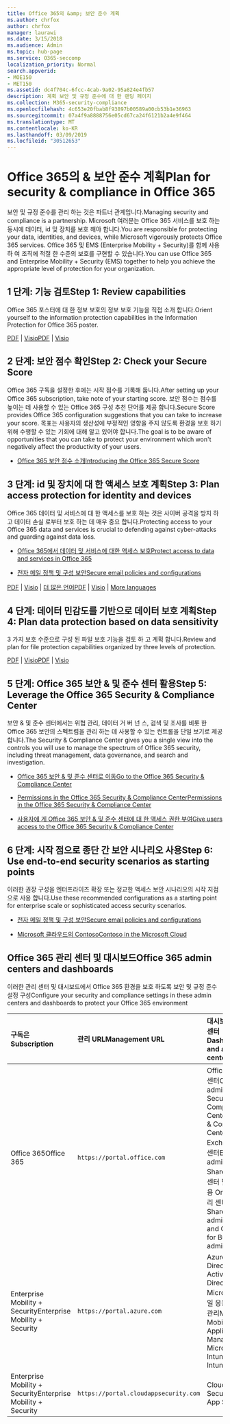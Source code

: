 ```yaml
---
title: Office 365의 &amp; 보안 준수 계획
ms.author: chrfox
author: chrfox
manager: laurawi
ms.date: 3/15/2018
ms.audience: Admin
ms.topic: hub-page
ms.service: O365-seccomp
localization_priority: Normal
search.appverid:
- MOE150
- MET150
ms.assetid: dc4f704c-6fcc-4cab-9a02-95a824e4fb57
description: 계획 보안 및 규정 준수에 대 한 랜딩 페이지
ms.collection: M365-security-compliance
ms.openlocfilehash: 4c653e20fbab8f93897b00589a00cb53b1e36963
ms.sourcegitcommit: 07a4f9a8888756e05cd67ca24f6121b2a4e9f464
ms.translationtype: MT
ms.contentlocale: ko-KR
ms.lasthandoff: 03/09/2019
ms.locfileid: "30512653"
---
```

# <a name="plan-for-security-amp-compliance-in-office-365"></a><span data-ttu-id="e871d-103">Office 365의 &amp; 보안 준수 계획</span><span class="sxs-lookup"><span data-stu-id="e871d-103">Plan for security &amp; compliance in Office 365</span></span>

<span data-ttu-id="e871d-104">보안 및 규정 준수를 관리 하는 것은 파트너 관계입니다.</span><span class="sxs-lookup"><span data-stu-id="e871d-104">Managing security and compliance is a partnership.</span></span> <span data-ttu-id="e871d-105">Microsoft 여러분는 Office 365 서비스를 보호 하는 동시에 데이터, id 및 장치를 보호 해야 합니다.</span><span class="sxs-lookup"><span data-stu-id="e871d-105">You are responsible for protecting your data, identities, and devices, while Microsoft vigorously protects Office 365 services.</span></span> <span data-ttu-id="e871d-106">Office 365 및 EMS (Enterprise Mobility + Security)를 함께 사용 하 여 조직에 적절 한 수준의 보호를 구현할 수 있습니다.</span><span class="sxs-lookup"><span data-stu-id="e871d-106">You can use Office 365 and Enterprise Mobility + Security (EMS) together to help you achieve the appropriate level of protection for your organization.</span></span>
  
## <a name="step-1-review-capabilities"></a><span data-ttu-id="e871d-107">1 단계: 기능 검토</span><span class="sxs-lookup"><span data-stu-id="e871d-107">Step 1: Review capabilities</span></span>

<span data-ttu-id="e871d-108">Office 365 포스터에 대 한 정보 보호의 정보 보호 기능을 직접 소개 합니다.</span><span class="sxs-lookup"><span data-stu-id="e871d-108">Orient yourself to the information protection capabilities in the Information Protection for Office 365 poster.</span></span> 
  
<span data-ttu-id="e871d-109">[PDF](https://download.microsoft.com/download/2/3/D/23D91386-8349-4F7A-9470-FD5AED861F16/MSFT_cloud_architecture_informationprotection.pdf) | [Visio](https://download.microsoft.com/download/2/3/D/23D91386-8349-4F7A-9470-FD5AED861F16/MSFT_cloud_architecture_informationprotection.vsd)</span><span class="sxs-lookup"><span data-stu-id="e871d-109">[PDF](https://download.microsoft.com/download/2/3/D/23D91386-8349-4F7A-9470-FD5AED861F16/MSFT_cloud_architecture_informationprotection.pdf) | [Visio](https://download.microsoft.com/download/2/3/D/23D91386-8349-4F7A-9470-FD5AED861F16/MSFT_cloud_architecture_informationprotection.vsd)</span></span>
  
## <a name="step-2-check-your-secure-score"></a><span data-ttu-id="e871d-110">2 단계: 보안 점수 확인</span><span class="sxs-lookup"><span data-stu-id="e871d-110">Step 2: Check your Secure Score</span></span>

<span data-ttu-id="e871d-111">Office 365 구독을 설정한 후에는 시작 점수를 기록해 둡니다.</span><span class="sxs-lookup"><span data-stu-id="e871d-111">After setting up your Office 365 subscription, take note of your starting score.</span></span> <span data-ttu-id="e871d-112">보안 점수는 점수를 높이는 데 사용할 수 있는 Office 365 구성 추천 단어를 제공 합니다.</span><span class="sxs-lookup"><span data-stu-id="e871d-112">Secure Score provides Office 365 configuration suggestions that you can take to increase your score.</span></span> <span data-ttu-id="e871d-113">목표는 사용자의 생산성에 부정적인 영향을 주지 않도록 환경을 보호 하기 위해 수행할 수 있는 기회에 대해 알고 있어야 합니다.</span><span class="sxs-lookup"><span data-stu-id="e871d-113">The goal is to be aware of opportunities that you can take to protect your environment which won't negatively affect the productivity of your users.</span></span>
  
- [<span data-ttu-id="e871d-114">Office 365 보안 점수 소개</span><span class="sxs-lookup"><span data-stu-id="e871d-114">Introducing the Office 365 Secure Score</span></span>](office-365-secure-score.md)
    
## <a name="step-3-plan-access-protection-for-identity-and-devices"></a><span data-ttu-id="e871d-115">3 단계: id 및 장치에 대 한 액세스 보호 계획</span><span class="sxs-lookup"><span data-stu-id="e871d-115">Step 3: Plan access protection for identity and devices</span></span>

<span data-ttu-id="e871d-116">Office 365 데이터 및 서비스에 대 한 액세스를 보호 하는 것은 사이버 공격을 방지 하 고 데이터 손실 로부터 보호 하는 데 매우 중요 합니다.</span><span class="sxs-lookup"><span data-stu-id="e871d-116">Protecting access to your Office 365 data and services is crucial to defending against cyber-attacks and guarding against data loss.</span></span>
  
- [<span data-ttu-id="e871d-117">Office 365에서 데이터 및 서비스에 대한 액세스 보호</span><span class="sxs-lookup"><span data-stu-id="e871d-117">Protect access to data and services in Office 365</span></span>](protect-access-to-data-and-services.md)
    
- [<span data-ttu-id="e871d-118">전자 메일 정책 및 구성 보안</span><span class="sxs-lookup"><span data-stu-id="e871d-118">Secure email policies and configurations</span></span>](https://docs.microsoft.com/microsoft-365/enterprise/secure-email-recommended-policies)
    
<span data-ttu-id="e871d-119">[PDF](https://go.microsoft.com/fwlink/p/?linkid=841656) | [Visio](https://go.microsoft.com/fwlink/p/?linkid=841657) | [더 많은 언어](https://www.microsoft.com/download/details.aspx?id=55032)</span><span class="sxs-lookup"><span data-stu-id="e871d-119">[PDF](https://go.microsoft.com/fwlink/p/?linkid=841656) | [Visio](https://go.microsoft.com/fwlink/p/?linkid=841657) | [More languages](https://www.microsoft.com/download/details.aspx?id=55032)</span></span>
  
## <a name="step-4-plan-data-protection-based-on-data-sensitivity"></a><span data-ttu-id="e871d-120">4 단계: 데이터 민감도를 기반으로 데이터 보호 계획</span><span class="sxs-lookup"><span data-stu-id="e871d-120">Step 4: Plan data protection based on data sensitivity</span></span>

<span data-ttu-id="e871d-121">3 가지 보호 수준으로 구성 된 파일 보호 기능을 검토 하 고 계획 합니다.</span><span class="sxs-lookup"><span data-stu-id="e871d-121">Review and plan for file protection capabilities organized by three levels of protection.</span></span>
  
<span data-ttu-id="e871d-122">[PDF](http://download.microsoft.com/download/7/8/9/789645A5-BD10-4541-BC33-F8D1EFF5E911/MSFT_cloud_architecture_O365%20file%20protection.pdf) | [Visio](http://download.microsoft.com/download/7/8/9/789645A5-BD10-4541-BC33-F8D1EFF5E911/MSFT_cloud_architecture_O365%20file%20protection.vsdx)</span><span class="sxs-lookup"><span data-stu-id="e871d-122">[PDF](http://download.microsoft.com/download/7/8/9/789645A5-BD10-4541-BC33-F8D1EFF5E911/MSFT_cloud_architecture_O365%20file%20protection.pdf) | [Visio](http://download.microsoft.com/download/7/8/9/789645A5-BD10-4541-BC33-F8D1EFF5E911/MSFT_cloud_architecture_O365%20file%20protection.vsdx)</span></span>
  
## <a name="step-5-leverage-the-office-365-security-amp-compliance-center"></a><span data-ttu-id="e871d-123">5 단계: Office 365 보안 &amp; 및 준수 센터 활용</span><span class="sxs-lookup"><span data-stu-id="e871d-123">Step 5: Leverage the Office 365 Security &amp; Compliance Center</span></span>

<span data-ttu-id="e871d-124">보안 &amp; 및 준수 센터에서는 위협 관리, 데이터 거 버 넌 스, 검색 및 조사를 비롯 한 Office 365 보안의 스펙트럼을 관리 하는 데 사용할 수 있는 컨트롤을 단일 보기로 제공 합니다.</span><span class="sxs-lookup"><span data-stu-id="e871d-124">The Security &amp; Compliance Center gives you a single view into the controls you will use to manage the spectrum of Office 365 security, including threat management, data governance, and search and investigation.</span></span> 
  
- [<span data-ttu-id="e871d-125">Office 365 보안 &amp; 및 준수 센터로 이동</span><span class="sxs-lookup"><span data-stu-id="e871d-125">Go to the Office 365 Security &amp; Compliance Center</span></span>](go-to-the-securitycompliance-center.md)
    
- [<span data-ttu-id="e871d-126">Permissions in the Office 365 Security &amp; Compliance Center</span><span class="sxs-lookup"><span data-stu-id="e871d-126">Permissions in the Office 365 Security &amp; Compliance Center</span></span>](permissions-in-the-security-and-compliance-center.md)
    
- [<span data-ttu-id="e871d-127">사용자에 게 Office 365 보안 &amp; 및 준수 센터에 대 한 액세스 권한 부여</span><span class="sxs-lookup"><span data-stu-id="e871d-127">Give users access to the Office 365 Security &amp; Compliance Center</span></span>](grant-access-to-the-security-and-compliance-center.md)
    
## <a name="step-6-use-end-to-end-security-scenarios-as-starting-points"></a><span data-ttu-id="e871d-128">6 단계: 시작 점으로 종단 간 보안 시나리오 사용</span><span class="sxs-lookup"><span data-stu-id="e871d-128">Step 6: Use end-to-end security scenarios as starting points</span></span>

<span data-ttu-id="e871d-129">이러한 권장 구성을 엔터프라이즈 확장 또는 정교한 액세스 보안 시나리오의 시작 지점으로 사용 합니다.</span><span class="sxs-lookup"><span data-stu-id="e871d-129">Use these recommended configurations as a starting point for enterprise scale or sophisticated access security scenarios.</span></span>
  
- [<span data-ttu-id="e871d-130">전자 메일 정책 및 구성 보안</span><span class="sxs-lookup"><span data-stu-id="e871d-130">Secure email policies and configurations</span></span>](https://docs.microsoft.com/microsoft-365/enterprise/secure-email-recommended-policies)
    
- [<span data-ttu-id="e871d-131">Microsoft 클라우드의 Contoso</span><span class="sxs-lookup"><span data-stu-id="e871d-131">Contoso in the Microsoft Cloud</span></span>](http://aka.ms/cloudarchcontoso)
    
## <a name="office-365-admin-centers-and-dashboards"></a><span data-ttu-id="e871d-132">Office 365 관리 센터 및 대시보드</span><span class="sxs-lookup"><span data-stu-id="e871d-132">Office 365 admin centers and dashboards</span></span>

<span data-ttu-id="e871d-133">이러한 관리 센터 및 대시보드에서 Office 365 환경을 보호 하도록 보안 및 규정 준수 설정 구성</span><span class="sxs-lookup"><span data-stu-id="e871d-133">Configure your security and compliance settings in these admin centers and dashboards to protect your Office 365 environment</span></span>
  
|<span data-ttu-id="e871d-134">**구독은**</span><span class="sxs-lookup"><span data-stu-id="e871d-134">**Subscription**</span></span>|<span data-ttu-id="e871d-135">**관리 URL**</span><span class="sxs-lookup"><span data-stu-id="e871d-135">**Management URL**</span></span>|<span data-ttu-id="e871d-136">**대시보드 및 관리 센터**</span><span class="sxs-lookup"><span data-stu-id="e871d-136">**Dashboards and admin centers**</span></span>|
|:-----|:-----|:-----|
|<span data-ttu-id="e871d-137">Office 365</span><span class="sxs-lookup"><span data-stu-id="e871d-137">Office 365</span></span>  <br/> |`https://portal.office.com`  <br/> | <span data-ttu-id="e871d-138">Office 365 관리 센터</span><span class="sxs-lookup"><span data-stu-id="e871d-138">Office 365 admin center</span></span>  <br/>  <span data-ttu-id="e871d-139">Security &amp; Compliance Center</span><span class="sxs-lookup"><span data-stu-id="e871d-139">Security &amp; Compliance Center</span></span>  <br/>  <span data-ttu-id="e871d-140">Exchange 관리 센터</span><span class="sxs-lookup"><span data-stu-id="e871d-140">Exchange admin center</span></span>  <br/>  <span data-ttu-id="e871d-141">SharePoint 관리 센터 및 비즈니스용 OneDrive 관리 센터</span><span class="sxs-lookup"><span data-stu-id="e871d-141">SharePoint admin center and OneDrive for Business admin center</span></span>  <br/> |
|<span data-ttu-id="e871d-142">Enterprise Mobility + Security</span><span class="sxs-lookup"><span data-stu-id="e871d-142">Enterprise Mobility + Security</span></span>  <br/> |`https://portal.azure.com`  <br/> | <span data-ttu-id="e871d-143">Azure Active Directory</span><span class="sxs-lookup"><span data-stu-id="e871d-143">Azure Active Directory</span></span>  <br/>  <span data-ttu-id="e871d-144">Microsoft 모바일 응용 프로그램 관리</span><span class="sxs-lookup"><span data-stu-id="e871d-144">Microsoft Mobile Application Management</span></span>  <br/>  <span data-ttu-id="e871d-145">Microsoft Intune</span><span class="sxs-lookup"><span data-stu-id="e871d-145">Microsoft Intune</span></span>  <br/> |
|<span data-ttu-id="e871d-146">Enterprise Mobility + Security</span><span class="sxs-lookup"><span data-stu-id="e871d-146">Enterprise Mobility + Security</span></span>  <br/> |`https://portal.cloudappsecurity.com`  <br/> | <span data-ttu-id="e871d-147">Cloud App Security</span><span class="sxs-lookup"><span data-stu-id="e871d-147">Cloud App Security</span></span>  <br/> |
   

